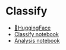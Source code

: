 # Classify
- [🤗HuggingFace](https://huggingface.co/TheDuyx)
- [Classify notebook](https://colab.research.google.com/drive/1w3ec_ry5XV4yTZ-v3HO-gWzp1hAJdx9_?usp=sharing)
- [Analysis notebook](https://colab.research.google.com/drive/1S24Ljh89GjxLtmrfNbjkxF2DoWJBnaJF?usp=sharing)
